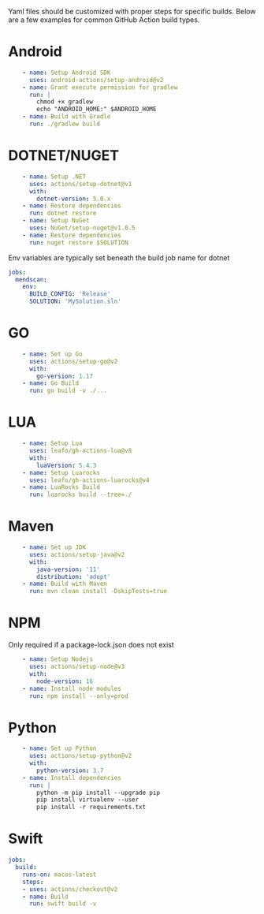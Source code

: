 Yaml files should be customized with proper steps for specific builds.  Below are a few examples for common GitHub Action build types.


# Android
```yml
    - name: Setup Android SDK
      uses: android-actions/setup-android@v2
    - name: Grant execute permission for gradlew
      run: |
        chmod +x gradlew
        echo "ANDROID_HOME:" $ANDROID_HOME
    - name: Build with Gradle
      run: ./gradlew build
```


# DOTNET/NUGET
```yml
    - name: Setup .NET
      uses: actions/setup-dotnet@v1
      with:
        dotnet-version: 5.0.x
    - name: Restore dependencies
      run: dotnet restore
    - name: Setup NuGet
      uses: NuGet/setup-nuget@v1.0.5
    - name: Restore dependencies
      run: nuget restore $SOLUTION
```
Env variables are typically set beneath the build job name for dotnet
```yml
jobs:
  mendscan:
    env:
      BUILD_CONFIG: 'Release'
      SOLUTION: 'MySolution.sln'
```

# GO
```yml
    - name: Set up Go
      uses: actions/setup-go@v2
      with:
        go-version: 1.17
    - name: Go Build
      run: go build -v ./...
```

# LUA
```yml
    - name: Setup Lua
      uses: leafo/gh-actions-lua@v8
      with:
        luaVersion: 5.4.3
    - name: Setup Luarocks
      uses: leafo/gh-actions-luarocks@v4
    - name: LuaRocks Build
      run: luarocks build --tree=./
```

# Maven
```yml
    - name: Set up JDK
      uses: actions/setup-java@v2
      with:
        java-version: '11'
        distribution: 'adopt'
    - name: Build with Maven
      run: mvn clean install -DskipTests=true
```

# NPM
Only required if a package-lock.json does not exist
```yml
    - name: Setup Nodejs
      uses: actions/setup-node@v3
      with:
        node-version: 16
    - name: Install node modules
      run: npm install --only=prod
```
# Python
```yml
    - name: Set up Python 
      uses: actions/setup-python@v2
      with:
        python-version: 3.7
    - name: Install dependencies
      run: |
        python -m pip install --upgrade pip
        pip install virtualenv --user
        pip install -r requirements.txt
```
# Swift
```yml
jobs:
  build:
    runs-on: macos-latest
    steps:
    - uses: actions/checkout@v2
    - name: Build
      run: swift build -v
```
